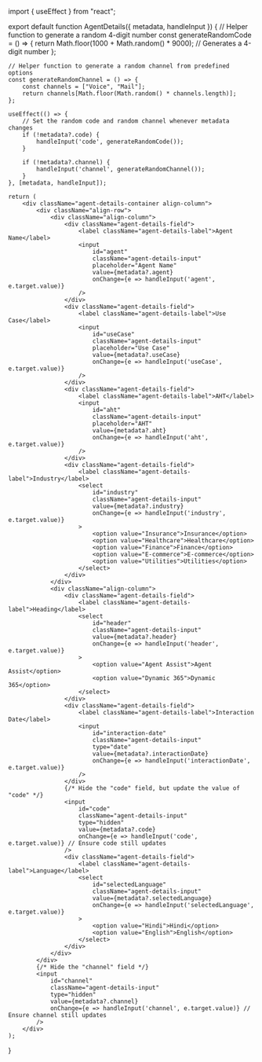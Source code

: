 import { useEffect } from "react";

export default function AgentDetails({ metadata, handleInput }) {
    // Helper function to generate a random 4-digit number
    const generateRandomCode = () => {
        return Math.floor(1000 + Math.random() * 9000); // Generates a 4-digit number
    };

    // Helper function to generate a random channel from predefined options
    const generateRandomChannel = () => {
        const channels = ["Voice", "Mail"];
        return channels[Math.floor(Math.random() * channels.length)];
    };

    useEffect(() => {
        // Set the random code and random channel whenever metadata changes
        if (!metadata?.code) {
            handleInput('code', generateRandomCode());
        }

        if (!metadata?.channel) {
            handleInput('channel', generateRandomChannel());
        }
    }, [metadata, handleInput]);

    return (
        <div className="agent-details-container align-column">
            <div className="align-row">
                <div className="align-column">
                    <div className="agent-details-field">
                        <label className="agent-details-label">Agent Name</label>
                        <input
                            id="agent"
                            className="agent-details-input"
                            placeholder="Agent Name"
                            value={metadata?.agent}
                            onChange={e => handleInput('agent', e.target.value)}
                        />
                    </div>
                    <div className="agent-details-field">
                        <label className="agent-details-label">Use Case</label>
                        <input
                            id="useCase"
                            className="agent-details-input"
                            placeholder="Use Case"
                            value={metadata?.useCase}
                            onChange={e => handleInput('useCase', e.target.value)}
                        />
                    </div>
                    <div className="agent-details-field">
                        <label className="agent-details-label">AHT</label>
                        <input
                            id="aht"
                            className="agent-details-input"
                            placeholder="AHT"
                            value={metadata?.aht}
                            onChange={e => handleInput('aht', e.target.value)}
                        />
                    </div>
                    <div className="agent-details-field">
                        <label className="agent-details-label">Industry</label>
                        <select
                            id="industry"
                            className="agent-details-input"
                            value={metadata?.industry}
                            onChange={e => handleInput('industry', e.target.value)}
                        >
                            <option value="Insurance">Insurance</option>
                            <option value="Healthcare">Healthcare</option>
                            <option value="Finance">Finance</option>
                            <option value="E-commerce">E-commerce</option>
                            <option value="Utilities">Utilities</option>
                        </select>
                    </div>
                </div>
                <div className="align-column">
                    <div className="agent-details-field">
                        <label className="agent-details-label">Heading</label>
                        <select
                            id="header"
                            className="agent-details-input"
                            value={metadata?.header}
                            onChange={e => handleInput('header', e.target.value)}
                        >
                            <option value="Agent Assist">Agent Assist</option>
                            <option value="Dynamic 365">Dynamic 365</option>
                        </select>
                    </div>
                    <div className="agent-details-field">
                        <label className="agent-details-label">Interaction Date</label>
                        <input
                            id="interaction-date"
                            className="agent-details-input"
                            type="date"
                            value={metadata?.interactionDate}
                            onChange={e => handleInput('interactionDate', e.target.value)}
                        />
                    </div>
                    {/* Hide the "code" field, but update the value of "code" */}
                    <input
                        id="code"
                        className="agent-details-input"
                        type="hidden"
                        value={metadata?.code}
                        onChange={e => handleInput('code', e.target.value)} // Ensure code still updates
                    />
                    <div className="agent-details-field">
                        <label className="agent-details-label">Language</label>
                        <select
                            id="selectedLanguage"
                            className="agent-details-input"
                            value={metadata?.selectedLanguage}
                            onChange={e => handleInput('selectedLanguage', e.target.value)}
                        >
                            <option value="Hindi">Hindi</option>
                            <option value="English">English</option>
                        </select>
                    </div>
                </div>
            </div>
            {/* Hide the "channel" field */}
            <input
                id="channel"
                className="agent-details-input"
                type="hidden"
                value={metadata?.channel}
                onChange={e => handleInput('channel', e.target.value)} // Ensure channel still updates
            />
        </div>
    );
}

